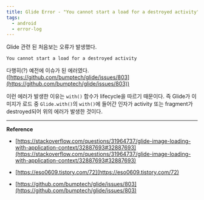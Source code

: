 ```yaml
---
title: Glide Error - "You cannot start a load for a destroyed activity"
tags:
  - android
  - error-log
---
```


Glide 관련 된 처음보는 오류가 발생했다.

`You cannot start a load for a destroyed activity`

다행히(?) 예전에 이슈가 된 에러였다.([https://github.com/bumptech/glide/issues/803](https://github.com/bumptech/glide/issues/803))

이런 에러가 발생한 이유는 `with()` 함수가 lifecycle을 따르기 때문이다. 즉 Glide가 이미지가 로드 중 `Glide.with()`의 `with()`에 들어간 인자가 activity 또는 fragment가 destroyed되어 위의 에러가 발생한 것이다.

---

**Reference**

- [https://stackoverflow.com/questions/31964737/glide-image-loading-with-application-context/32887693#32887693](https://stackoverflow.com/questions/31964737/glide-image-loading-with-application-context/32887693#32887693)

- [https://eso0609.tistory.com/72](https://eso0609.tistory.com/72)

- [https://github.com/bumptech/glide/issues/803](https://github.com/bumptech/glide/issues/803)
